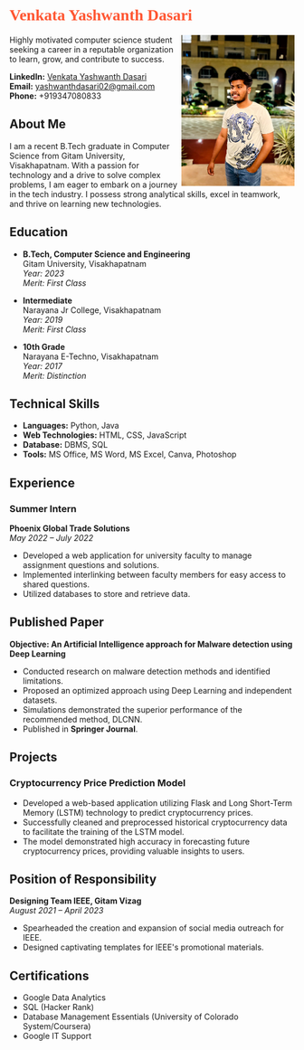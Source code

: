# <span style="font-family:Papyrus; color:#FF5733;">Venkata Yashwanth Dasari</span>

<img src="Images/Yash.jpg" alt="Profile Banner" align="right" width="200"/>

Highly motivated computer science student seeking a career in a reputable organization to learn, grow, and contribute to success.

**LinkedIn:** [Venkata Yashwanth Dasari](https://www.linkedin.com/in/venkata-yashwanth-dasari)  
**Email:** yashwanthdasari02@gmail.com  
**Phone:** +919347080833  

## About Me

I am a recent B.Tech graduate in Computer Science from Gitam University, Visakhapatnam. With a passion for technology and a drive to solve complex problems, I am eager to embark on a journey in the tech industry. I possess strong analytical skills, excel in teamwork, and thrive on learning new technologies.

## Education

- **B.Tech, Computer Science and Engineering**  
  Gitam University, Visakhapatnam  
  *Year: 2023*  
  *Merit: First Class*

- **Intermediate**  
  Narayana Jr College, Visakhapatnam  
  *Year: 2019*  
  *Merit: First Class*

- **10th Grade**  
  Narayana E-Techno, Visakhapatnam  
  *Year: 2017*  
  *Merit: Distinction*

## Technical Skills

- **Languages:** Python, Java
- **Web Technologies:** HTML, CSS, JavaScript
- **Database:** DBMS, SQL
- **Tools:** MS Office, MS Word, MS Excel, Canva, Photoshop

## Experience

### Summer Intern  
**Phoenix Global Trade Solutions**  
*May 2022 – July 2022*  

- Developed a web application for university faculty to manage assignment questions and solutions.
- Implemented interlinking between faculty members for easy access to shared questions.
- Utilized databases to store and retrieve data.

## Published Paper

**Objective: An Artificial Intelligence approach for Malware detection using Deep Learning**

- Conducted research on malware detection methods and identified limitations.
- Proposed an optimized approach using Deep Learning and independent datasets.
- Simulations demonstrated the superior performance of the recommended method, DLCNN.
- Published in **Springer Journal**.

## Projects

### Cryptocurrency Price Prediction Model

- Developed a web-based application utilizing Flask and Long Short-Term Memory (LSTM) technology to predict cryptocurrency prices.
- Successfully cleaned and preprocessed historical cryptocurrency data to facilitate the training of the LSTM model.
- The model demonstrated high accuracy in forecasting future cryptocurrency prices, providing valuable insights to users.

## Position of Responsibility

**Designing Team IEEE, Gitam Vizag**  
*August 2021 – April 2023*

- Spearheaded the creation and expansion of social media outreach for IEEE.
- Designed captivating templates for IEEE's promotional materials.

## Certifications

- Google Data Analytics
- SQL (Hacker Rank)
- Database Management Essentials (University of Colorado System/Coursera)
- Google IT Support
